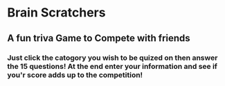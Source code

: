 # Brain Scratchers
## A fun triva Game to Compete with friends
### Just click the catogory you wish to be quized on then answer the 15 questions! At the end enter your information and see if you'r score adds up to the competition! 
